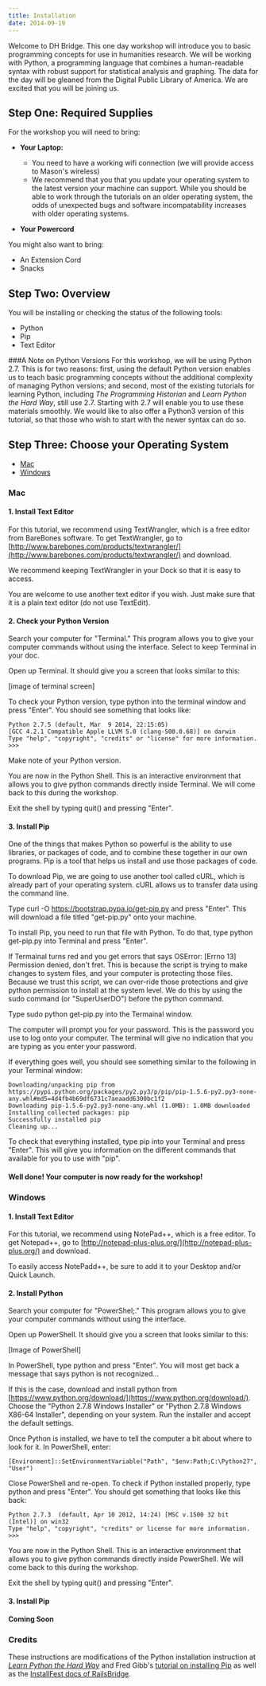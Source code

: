 ```yaml
---
title: Installation
date: 2014-09-19
---
```

Welcome to DH Bridge. This one day workshop will introduce you to basic programming concepts for use in humanities research. We will be working with Python, a programming language that combines a human-readable syntax with robust support for statistical analysis and graphing. The data for the day will be gleaned from the Digital Public Library of America. We are excited that you will be joining us.

## Step One: Required Supplies

For the workshop you will need to bring:

- **Your Laptop:**
	- You need to have a working wifi connection (we will provide access to Mason's wireless)
	- We recommend that you that you update your operating system to the latest version your machine can support. While you should be able to work through the tutorials on an older operating system, the odds of unexpected bugs and software incompatability increases with older operating systems. 

- **Your Powercord**

You might also want to bring:

- An Extension Cord
- Snacks

## Step Two: Overview

You will be installing or checking the status of the following tools:

- Python
- Pip
- Text Editor


###A Note on Python Versions
For this workshop, we will be using Python 2.7. This is for two reasons: first, using the default Python version enables us to teach basic programming concepts without the additional complexity of managing Python versions; and second, most of the existing tutorials for learning Python, including _The Programming Historian_ and _Learn Python the Hard Way_, still use 2.7. Starting with 2.7 will enable you to use these materials smoothly. We would like to also offer a Python3 version of this tutorial, so that those who wish to start with the newer syntax can do so.

## Step Three: Choose your Operating System

- [Mac](#mac)
- [Windows](#windows)


### Mac

#### 1. Install Text Editor

For this tutorial, we recommend using TextWrangler, which is a free editor from BareBones software. To get TextWrangler, go to [http://www.barebones.com/products/textwrangler/](http://www.barebones.com/products/textwrangler/) and download. 

We recommend keeping TextWrangler in your Dock so that it is easy to access.

You are welcome to use another text editor if you wish. Just make sure that it is a plain text editor (do not use TextEdit).

#### 2. Check your Python Version
Search your computer for "Terminal." This program allows you to give your computer commands without using the interface. Select to keep Terminal in your doc. 

Open up Terminal. It should give you a screen that looks similar to this: 

[image of terminal screen]

To check your Python version, type <span class="command">python</span> into the terminal window and press "Enter". You should see something that looks like:

    Python 2.7.5 (default, Mar  9 2014, 22:15:05) 
    [GCC 4.2.1 Compatible Apple LLVM 5.0 (clang-500.0.68)] on darwin
    Type "help", "copyright", "credits" or "license" for more information.
    >>> 

Make note of your Python version. 

You are now in the Python Shell. This is an interactive environment that allows you to give python commands directly inside Terminal. We will come back to this during the workshop.

Exit the shell by typing <span class="command">quit()</span> and pressing "Enter".

#### 3. Install Pip

One of the things that makes Python so powerful is the ability to use libraries, or packages of code, and to combine these together in our own programs. Pip is a tool that helps us install and use those packages of code.

To download Pip, we are going to use another tool called cURL, which is already part of your operating system. cURL allows us to transfer data using the command line.

Type <span class="command">curl -O https://bootstrap.pypa.io/get-pip.py</span> and press "Enter". This will download a file titled "get-pip.py" onto your machine.

To install Pip, you need to run that file with Python. To do that, type <span class="command">python get-pip.py</span> into Terminal and press "Enter". 

If Termainal turns red and you get errors that says <span class="command"> OSError: [Errno 13] Permission denied</span>, don't fret. This is because the script is trying to make changes to system files, and your computer is protecting those files. Because we trust this script, we can over-ride those protections and give python permission to install at the system level. We do this by using the sudo command (or "SuperUserDO") before the python command.

Type <span class="command">sudo python get-pip.py</span> into the Termainal window.

The computer will prompt you for your password. This is the password you use to log onto your computer. The terminal will give no indication that you are typing as you enter your password.

If everything goes well, you should see something similar to the following in your Terminal window:
	
	Downloading/unpacking pip from https://pypi.python.org/packages/py2.py3/p/pip/pip-1.5.6-py2.py3-none-any.whl#md5=4d4fb4b69df6731c7aeaadd6300bc1f2
  	Downloading pip-1.5.6-py2.py3-none-any.whl (1.0MB): 1.0MB downloaded
	Installing collected packages: pip
	Successfully installed pip
	Cleaning up...

To check that everything installed, type <span class="command">pip</span> into your Terminal and press "Enter". This will give you information on the different commands that available for you to use with "pip".


#### Well done! Your computer is now ready for the workshop!


### Windows

#### 1. Install Text Editor

For this tutorial, we recommend using NotePad++, which is a free editor. To get Notepad++, go to [http://notepad-plus-plus.org/](http://notepad-plus-plus.org/) and download. 

To easily access NotePadd++, be sure to add it to your Desktop and/or Quick Launch.

#### 2. Install Python

Search your computer for "PowerShel;." This program allows you to give your computer commands without using the interface. 

Open up PowerShell. It should give you a screen that looks similar to this: 

[Image of PowerShell]

In PowerShell, type <span class="command">python</span> and press "Enter". You will most get back a message that says <span class="command">python is not recognized..</span>.

If this is the case, download and install python from [https://www.python.org/download/](https://www.python.org/download/). Choose the "Python 2.7.8 Windows Installer" or "Python 2.7.8 Windows X86-64 Installer", depending on your system. Run the installer and accept the default settings.

Once Python is installed, we have to tell the computer a bit about where to look for it. In PowerShell, enter:
	
	[Environment]::SetEnvironmentVariable("Path", "$env:Path;C:\Python27", "User")

Close PowerShell and re-open. To check if Python installed properly, type <span class="command">python</span> and press "Enter". You should get something that looks like this back:

	Python 2.7.3  (default, Apr 10 2012, 14:24) [MSC v.1500 32 bit (Intel)] on win32
	Type "help", "copyright", "credits" or license for more information.
	>>> 

You are now in the Python Shell. This is an interactive environment that allows you to give python commands directly inside PowerShell. We will come back to this during the workshop.

Exit the shell by typing <span class="command">quit()</span> and pressing "Enter".


#### 3. Install Pip

**Coming Soon**

### Credits
These instructions are modifications of the Python installation instruction at [_Learn Python the Hard Way_](http://learnpythonthehardway.org/book/ex0.html) and Fred Gibb's [tutorial on installing Pip](http://fredgibbs.net/tutorials/tutorial/install-python-modules/) as well as the [InstallFest docs of RailsBridge](http://docs.railsbridge.org/installfest/).